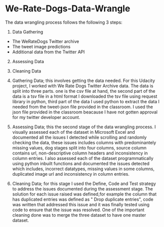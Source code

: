 # We-Rate-Dogs-Data-Wrangle
The data wrangling process follows the following 3 steps:

1. Data Gathering
- The WeRateDogs Twitter archive
- The tweet image predictions
- Additional data from the Twitter API
2. Assessing Data
3. Cleaning Data

1. Gathering Data; this involves getting the data needed. For this Udacity project, I worked with We Rate Dogs Twitter Archive data. The data is split into three parts. one is the csv file at hand, the second part of the data is a tsv file in a html format I downloaded the tsv file using request library in python, third part of the data I used python to extract the data I needed from the tweet-json file provided in the classroom. I used the json file provided in the classroom beacause I have not gotten approval for my twitter developer account.

2. Assessing Data; this the second stage of the data wrangling process. I visually assessed each of the dataset in Microsoft Excel and documented all the issues I detected while scrolling and randomly checking the data, these issues includes columns with predominantely missing values, dog stages split into four columns, source column contains url, non-descriptive column headers and inconsistency in column entries. I also assessed each of the dataset programmatically using python inbuilt functions  and documented the issues detected which includes, incorrect datatypes, missing values in some columns, duplicated image url and inconsistency in column entries.

3. Cleaning Data; for this stage I used the Define, Code and Test strategy to address the issues documented during the assessment stage. The solution for each issue raised was defined,for example the column that has duplicated entries was defined as " Drop duplicate entries", code was written that addressed this issue and it was finally tested using code to ensure that the issue was resolved. One of the important cleaning done was to merge the three dataset to have one master dataset.
